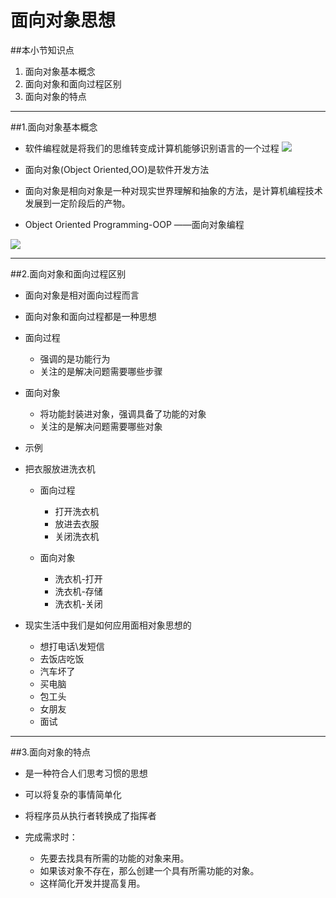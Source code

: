# 面向对象思想
##本小节知识点
1. 面向对象基本概念
2. 面向对象和面向过程区别
3. 面向对象的特点


---

##1.面向对象基本概念
- 软件编程就是将我们的思维转变成计算机能够识别语言的一个过程
![](http://7xj0kx.com1.z0.glb.clouddn.com/mxdxsx.png)

- 面向对象(Object Oriented,OO)是软件开发方法
- 面向对象是相向对象是一种对现实世界理解和抽象的方法，是计算机编程技术发展到一定阶段后的产物。
- Object Oriented Programming-OOP ——面向对象编程

![](http://7xj0kx.com1.z0.glb.clouddn.com/mxdxkf.png)

---

##2.面向对象和面向过程区别
-   面向对象是相对面向过程而言
- 面向对象和面向过程都是一种思想
- 面向过程
    + 强调的是功能行为
    + 关注的是解决问题需要哪些步骤
- 面向对象
    + 将功能封装进对象，强调具备了功能的对象
    + 关注的是解决问题需要哪些对象

- 示例
- 把衣服放进洗衣机
    + 面向过程
        * 打开洗衣机
        * 放进去衣服
        * 关闭洗衣机

    + 面向对象
        * 洗衣机-打开
        * 洗衣机-存储
        * 洗衣机-关闭

- 现实生活中我们是如何应用面相对象思想的
    + 想打电话\发短信
    + 去饭店吃饭
    + 汽车坏了
    + 买电脑
    + 包工头
    + 女朋友
    + 面试

---

##3.面向对象的特点
- 是一种符合人们思考习惯的思想
- 可以将复杂的事情简单化
- 将程序员从执行者转换成了指挥者

- 完成需求时：
    + 先要去找具有所需的功能的对象来用。
    + 如果该对象不存在，那么创建一个具有所需功能的对象。
    + 这样简化开发并提高复用。

